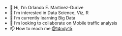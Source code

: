 - 👋 Hi, I’m Orlando E. Martínez-Durive
- 👀 I’m interested in Data Science, Viz, R 
- 🌱 I’m currently learning Big Data
- 💞️ I’m looking to collaborate on Mobile traffic analysis
- 📫 How to reach me [@14ndy15](https://twitter.com/14ndy15)

<!---
14ndy15/14ndy15 is a ✨ special ✨ repository because its `README.md` (this file) appears on your GitHub profile.
You can click the Preview link to take a look at your changes.
--->
